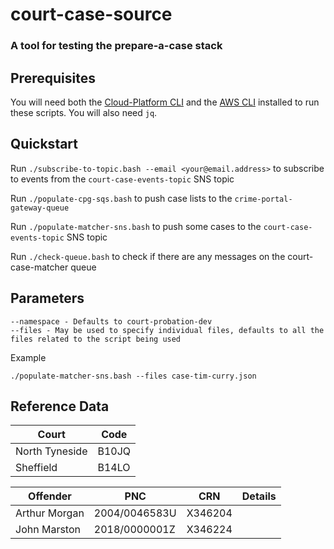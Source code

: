 # court-case-source
### A tool for testing the prepare-a-case stack

## Prerequisites

You will need both the [Cloud-Platform CLI](https://user-guide.cloud-platform.service.justice.gov.uk/documentation/getting-started/cloud-platform-cli.html#the-cloud-platform-cli) and the [AWS CLI](https://docs.aws.amazon.com/cli/latest/userguide/install-cliv2-mac.html) installed to run these scripts. You will also need `jq`.

## Quickstart

Run `./subscribe-to-topic.bash --email <your@email.address>` to subscribe to events from the `court-case-events-topic` SNS topic

Run `./populate-cpg-sqs.bash` to push case lists to the `crime-portal-gateway-queue`

Run `./populate-matcher-sns.bash` to push some cases to the `court-case-events-topic` SNS topic

Run `./check-queue.bash` to check if there are any messages on the court-case-matcher queue

## Parameters

```
--namespace - Defaults to court-probation-dev
--files - May be used to specify individual files, defaults to all the files related to the script being used
```

Example 
```
./populate-matcher-sns.bash --files case-tim-curry.json
```


## Reference Data

| Court             | Code          |
|-------------------|---------------|
| North Tyneside    | B10JQ         |
| Sheffield         | B14LO         |



| Offender          | PNC           | CRN       | Details |
|-------------------|---------------|-----------|---------|
| Arthur Morgan     | 2004/0046583U | X346204   |         |
| John Marston      | 2018/0000001Z | X346224   |         |
